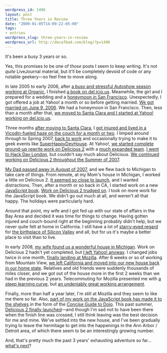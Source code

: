 ```yaml
--- 
wordpress_id: 1496
layout: post
title: Three Years in Review
date: "2009-01-05T14:09:22-05:00"
tags: 
- entries
wordpress_slug: three-years-in-review
wordpress_url: http://decafbad.com/blog/?p=1496
---
```

It's been a busy 3 years or so.  

Yes, this promises to be one of *those* posts I seem to keep writing.  It's not *quite* LiveJournal material, but it'll be completely devoid of code or any notable geekery—so feel free to move along.

In late 2005 to early 2006, after [a busy and stressful Autoshow season working at Organic][autoshow], I finished [a book on del.icio.us][delbook]. Meanwhile, the girl and I prepared for a wedding and a [honeymoon in San Francisco][honeymoon]. Unexpectedly, I got offered a job at Yahoo! a month or so before getting married. [We got married on June 9, 2006][wedding]. We had a honeymoon in San Francisco. Then, less than a month after that, [we moved to Santa Clara and I started at Yahoo! working on del.icio.us][gowest].

[autoshow]: http://decafbad.com/blog/2006/02/07/reading-lists-for-auto-shows
[wedding]: http://decafbad.com/blog/2006/06/09/wedding-day-is-today
[honeymoon]: http://decafbad.com/blog/2006/04/25/a-honeymoon-in-san-francisco
[delbook]: http://decafbad.com/blog/2005/12/14/hacking-delicious-is-a-real-book
[gowest]: http://decafbad.com/blog/2006/06/24/go-west-young-man

Three months [after moving to Santa Clara][santaclara], I [got injured and lived in a Vicodin-fueled haze on the couch for a month or two][crash]. I limped around through to Spring 2007, [back to work][backtowork] and occasionally trying to make it to geek events like [SuperHappyDevHouse][shdh]. At Yahoo!, [we started complete ground-up rewrite work on Delicious 2][delwinter] with a [much expanded team][delteam]. [I went to Hack Day London][hackday], but couldn't say much about Delicious. [We continued working on Delicious 2 throughout the Summer of 2007][delsummer].

[delwinter]: http://blog.delicious.com/blog/2007/02/overdue_new_yea.html
[delsummer]: http://blog.delicious.com/blog/2007/07/usability-lab.html
[delteam]: http://blog.delicious.com/blog/2007/04/we_are_hiring.html
[shdh]: http://superhappydevhouse.org/LesOrchard
[crash]: http://decafbad.com/blog/2006/09/18/just-call-me-crash
[santaclara]: http://decafbad.com/blog/2006/07/25/youngmangonewest
[backtowork]: http://decafbad.com/blog/2006/10/02/back-in-the-saddle-again
[hackday]: http://decafbad.com/blog/2007/05/16/hack-day-in-london

[My Dad passed away in August of 2007][dad], and we flew back to Michigan to take care of things. From remote, at my Mom's house in Michigan, I worked a little on Delicious 2. [It seemed so close to launch][delfall], and I wanted distractions. Then, after a month or so back in CA, I started work on a new [JavaScript book][jsbook]. [Work on Delicious 2 trudged on][delwinter]. I took on more work for the JavaScript book. We didn't go out much at all, and weren't all that happy. The holidays were particularly hard.

[jsbook]: http://www.wiley.com/WileyCDA/WileyTitle/productCd-047038459X.html
[dad]: http://decafbad.com/blog/2007/09/25/dad
[delfall]: http://blog.delicious.com/blog/2007/09/taste-test.html
[delwinter]: http://blog.delicious.com/blog/2008/01/using-delicious-on-your-iphone.html "the team has been heads down working on the next version of Delicious We’ll have an update to share with you guys next week."

Around that point, my wife and I got fed up with our state of affairs in the Bay Area and decided it was time for things to change. Having gotten injured and couch-bound right at the beginning probably didn't help, but we never quite felt at home in California. I still have a lot of [starry-eyed regard][starry] for [the birthplace of Silicon Valley][valley] and all, but for us it's maybe a better place to visit than to live.

[starry]: http://decafbad.vox.com/library/post/so-simultaneously-extraordinary-and-mundane.html
[valley]: http://bits.blogs.nytimes.com/2008/09/12/buying-tomatoes-at-the-birthplace-of-silicon-valley/?apage=2

In early 2008, [my wife found us a wonderful house in Michigan][house]. Work on Delicious 2 hadn't yet completed, but [I left Yahoo! anyway][leftyahoo]. I changed jobs twice in one month, [finally landing at Mozilla][startedmozilla]. After 6 weeks or so of working from Mountain View, [we left California and moved into our new house back in our home state][midwest]. Relatives and old friends were suddenly thousands of miles closer, and we got out of the house more in the first 2 weeks than we had in the previous 2 years. Telecommuting for Mozilla presented me with [a steep learning curve][atmozilla], but [an undeniably great working arrangement][envmozilla].

[house]: http://www.flickr.com/photos/missadroit/sets/72157605078355701/
[leftyahoo]: http://twitter.com/lmorchard/statuses/787565793
[midwest]: http://decafbad.com/blog/2008/05/14/go-midwest-young-man
[startedmozilla]: http://twitter.com/lmorchard/statuses/804009957
[atmozilla]: http://decafbad.com/blog/2008/05/22/week-3-at-mozilla
[envmozilla]: http://www.flickr.com/photos/deusx/2867692971/

Finally, more than half a year later, I'm still at Mozilla and they seem to like me there so far. Also, [part of my work on the JavaScript book has made it to the shelves][concisedojo] in the form of the [Concise Guide to Dojo][concisedojobook]. This past summer, [Delicious 2 finally launched][del2launch]—and though I'm sad not to have been there when the finish line was crossed, I still think leaving was the best decision for me and mine. We've settled into the new house, and I've been gradually trying to leave the hermitage to get into the happenings in the Ann Arbor / Detroit area, of which there seem to be an interestingly growing number.

[del2launch]: http://decafbad.com/blog/2008/08/04/delicious-20-is-more-than-a-pretty-new-face
[concisedojo]: http://decafbad.com/blog/2008/12/19/the-concise-guide-to-dojo-is-a-real-book
[concisedojobook]: http://www.amazon.com/gp/product/0470452021?ie=UTF8&tag=0xdecafbad01-20&linkCode=as2&camp=1789&c%0D%0Areative=9325&creativeASIN=0470452021 "BUY MY BOOK!"

And, that's pretty much the past 3 years' exhausting adventure so far... [what's next][resolutions]?

[resolutions]: http://decafbad.com/blog/2009/01/05/resolutions
